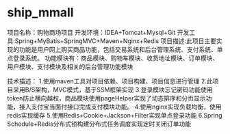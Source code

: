 # ship_mmall

项目名称：购物商场项目
开发环境：IDEA+Tomcat+Mysql+Git
开发工具:Spring+MyBatis+SpringMVC+Maven+Nginx+Redis
项目描述:此项目主要实现的功能是用户网上购买商品功能，包括交易系统和后台管理系统、支付系统、单点登录系统。
功能模块有：商品模块、购物车模块、收货地址模块、订单模块、用户模块、支付模块及相关的后台管理功能模块

技术描述：
1.使用maven工具对项目依赖、项目构建、项目信息进行管理
2.此项目采用B/S架构，MVC模式，基于SSM框架实现
3.登录模块忘记密码功能使用token防止横向越权，商品模块使用pageHelper实现了动态排序和分页显示功能，接入支付宝当面付接口完成支付模块功能。
4.使用nginx实现负载均衡，使用redis实现缓存
5.使用Redis+Cookie+Jackson+Filter实现单点登录功能
6.Spring Schedule+Redis分布式锁构建分布式任务调度实现定时关闭订单功能
